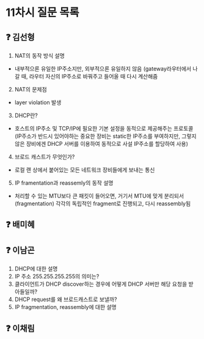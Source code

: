 # 11차시 질문 목록

## ❓ 김선형
1. NAT의 동작 방식 설명
- 내부적으론 유일한 IP주소지만, 외부적으론 유일하지 않음 (gateway라우터에서 나갈 때, 라우터 자신의 IP주소로 바꿔주고 들어올 때 다시 계산해줌
2. NAT의 문제점
- layer violation 발생
3. DHCP란?
- 호스트의 IP주소 및 TCP/IP에 필요한 기본 설정을 동적으로 제공해주는 프로토콜 (IP주소가 반드시 있어야하는 중요한 장비는 static한 IP주소를 부여하지만, 그렇지 않은 장비에겐 DHCP 서버를 이용하여 동적으로 사설 IP주소를 할당하여 사용)
4. 브로드 캐스트가 무엇인가?
- 로컬 랜 상에서 붙어있는 모든 네트워크 장비들에게 보내는 통신
5. IP framentation과 reassemly의 동작 설명
- 처리할 수 있는 MTU보다 큰 패킷이 들어오면, 거기서 MTU에 맞게 분리되서(fragmentation) 각각의 독립적인 fragment로 진행되고, 다시 reassembly됨

## ❓ 배미혜


## ❓ 이남곤

1. DHCP에 대한 설명
2. IP 주소 255.255.255.255의 의미는?
3. 클라이언트가 DHCP discover하는 경우에 어떻게 DHCP 서버만 해당 요청을 받아들일까?
4. DHCP request를 왜 브로드캐스트로 보낼까?
5. IP fragmentation, reassembly에 대한 설명

## ❓ 이채림
